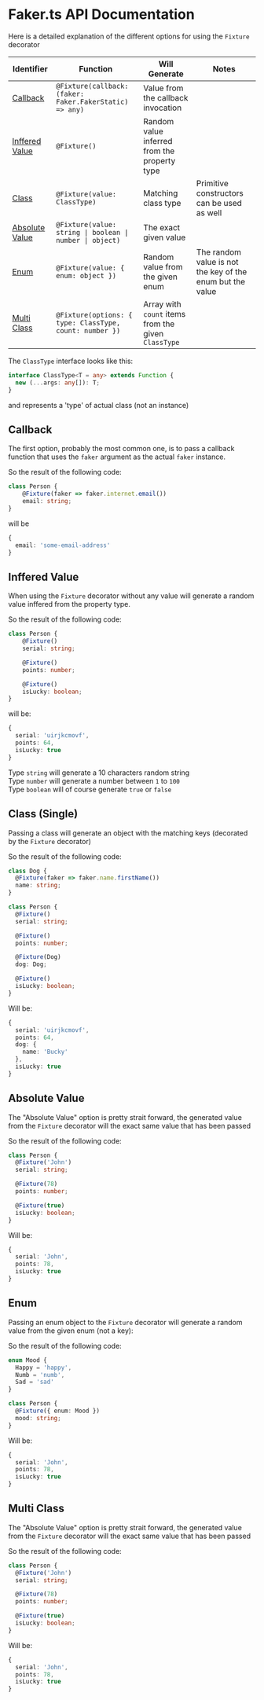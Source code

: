 # Faker.ts API Documentation

Here is a detailed explanation of the different options for using the `Fixture` decorator

| Identifier                                                    | Function                                                | Will Generate                           | Notes                                                     | 
|---------------------------------------------------------------|---------------------------------------------------------|-----------------------------------------|-----------------------------------------------------------| 
| [Callback](#callback)                                         | `@Fixture(callback: (faker: Faker.FakerStatic) => any)` | Value from the callback invocation      |                                                           | 
| [Inffered Value](#dynamic-value)                              | `@Fixture()`                                            | Random value inferred from the property type   |                                                           | 
| [Class](#class)                                               | `@Fixture(value: ClassType)`                            | Matching class type                     | Primitive constructors can be used as well                | 
| [Absolute Value](#absolute-value)                             | `@Fixture(value: string \| boolean \| number \| object)`| The exact given value                   |                                                           | 
| [Enum](#enum)                                                 | `@Fixture(value: { enum: object })`                     | Random value from the given enum        | The random value is not the key of the enum but the value | 
| [Multi Class](#multi-class)                                   | `@Fixture(options: { type: ClassType, count: number })` | Array with `count` items from the given `ClassType`     |                                        |                                                           | 

The `ClassType` interface looks like this:

```typescript
interface ClassType<T = any> extends Function {
  new (...args: any[]): T;
}
```

and represents a 'type' of actual class (not an instance)

## Callback

The first option, probably the most common one, is to pass a callback function that uses the `faker` argument as the actual `faker` instance.

So the result of the following code:

```typescript
class Person {
    @Fixture(faker => faker.internet.email())
    email: string;
}
```

will be
```typescript
{
  email: 'some-email-address'
}
```

## Inffered Value
When using the `Fixture` decorator without any value will generate a random value inffered from the property type.

So the result of the following code:

```typescript
class Person {
    @Fixture()
    serial: string;

    @Fixture()
    points: number;

    @Fixture()
    isLucky: boolean;
}
```

will be:

```typescript
{
  serial: 'uirjkcmovf',
  points: 64,
  isLucky: true 
}
```

Type `string` will generate a 10 characters random string \
Type `number` will generate a number between `1` to `100` \
Type `boolean` will of course generate `true` or `false` 

## Class (Single)
Passing a class will generate an object with the matching keys (decorated by the `Fixture` decorator)

So the result of the following code:

```typescript
class Dog {
  @Fixture(faker => faker.name.firstName())
  name: string;
}

class Person {
  @Fixture()
  serial: string;

  @Fixture()
  points: number;

  @Fixture(Dog)
  dog: Dog;

  @Fixture()
  isLucky: boolean;
}
```

Will be:

```typescript
{
  serial: 'uirjkcmovf',
  points: 64,
  dog: {
    name: 'Bucky'
  },
  isLucky: true 
}
```

## Absolute Value

The "Absolute Value" option is pretty strait forward, the generated value from the `Fixture` decorator will the exact same value that has been passed

So the result of the following code:

```typescript
class Person {
  @Fixture('John')
  serial: string;

  @Fixture(78)
  points: number;

  @Fixture(true)
  isLucky: boolean;
}
```

Will be:

```typescript
{
  serial: 'John',
  points: 78,
  isLucky: true 
}
```

## Enum

Passing an enum object to the `Fixture` decorator will generate a random value from the given enum (not a key):

So the result of the following code:

```typescript
enum Mood {
  Happy = 'happy',
  Numb = 'numb',
  Sad = 'sad'
}

class Person {
  @Fixture({ enum: Mood })
  mood: string;
}
```

Will be:

```typescript
{
  serial: 'John',
  points: 78,
  isLucky: true 
}
```

## Multi Class

The "Absolute Value" option is pretty strait forward, the generated value from the `Fixture` decorator will the exact same value that has been passed

So the result of the following code:

```typescript
class Person {
  @Fixture('John')
  serial: string;

  @Fixture(78)
  points: number;

  @Fixture(true)
  isLucky: boolean;
}
```

Will be:

```typescript
{
  serial: 'John',
  points: 78,
  isLucky: true 
}
```
